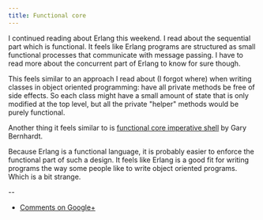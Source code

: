 ```yaml
---
title: Functional core
---
```


I continued reading about Erlang this weekend. I read about the sequential part
which is functional. It feels like Erlang programs are structured as small
functional processes that communicate with message passing. I have to read more
about the concurrent part of Erlang to know for sure though.

This feels similar to an approach I read about (I forgot where) when writing
classes in object oriented programming: have all private methods be free of
side effects. So each class might have a small amount of state that is only
modified at the top level, but all the private "helper" methods would be purely
functional.

Another thing it feels similar to is [functional core imperative shell](https://www.destroyallsoftware.com/screencasts/catalog/functional-core-imperative-shell)
by Gary Bernhardt.

Because Erlang is a functional language, it is probably easier to enforce the
functional part of such a design. It feels like Erlang is a good fit for
writing programs the way some people like to write object oriented programs.
Which is a bit strange.

--

* [Comments on Google+](https://plus.google.com/112175093836850283531/posts/apLDPdPJbHe)
